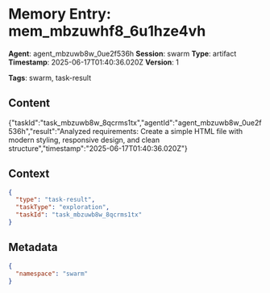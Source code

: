 # Memory Entry: mem_mbzuwhf8_6u1hze4vh

**Agent**: agent_mbzuwb8w_0ue2f536h
**Session**: swarm
**Type**: artifact
**Timestamp**: 2025-06-17T01:40:36.020Z
**Version**: 1

**Tags**: swarm, task-result

## Content

{"taskId":"task_mbzuwb8w_8qcrms1tx","agentId":"agent_mbzuwb8w_0ue2f536h","result":"Analyzed requirements: Create a simple HTML file with modern styling, responsive design, and clean structure","timestamp":"2025-06-17T01:40:36.020Z"}

## Context

```json
{
  "type": "task-result",
  "taskType": "exploration",
  "taskId": "task_mbzuwb8w_8qcrms1tx"
}
```

## Metadata

```json
{
  "namespace": "swarm"
}
```
